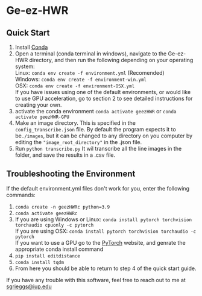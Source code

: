 # Ge-ez-HWR
## Quick Start
1. Install [Conda](https://docs.conda.io/projects/conda/en/latest/user-guide/install/index.html)
2. Open a terminal (conda terminal in windows), navigate to the Ge-ez-HWR directory, and then run the following depending on your operating system:  
   Linux: ```conda env create -f environment.yml``` (Recomended)  
   Windows: ```conda env create -f environment-win.yml```  
   OSX: ```conda env create -f environment-OSX.yml```  
If you have issues using one of the default environments, or would like to use GPU acceleration, go to section 2 to see detailed instructions for creating your own.
3. activate the conda environment ```conda activate geezHWR``` or ```conda activate geezHWR-GPU```
4. Make an image directory.  This is specified in the ```config_transcribe.json``` file. By default the program expects  it to be```./images```, but it can be changed to any directory on you computer by editing the ```"image_root_directory"``` in the .json file.
5. Run ```python transcribe.py``` It wil transcribe all the line images in the folder, and save the results in a .csv file.

## Troubleshooting the Environment

If the default environment.yml files don't work for you, enter the following commands:

1. ```conda create -n geezHWRc python=3.9```
2. ```conda activate geezHWRc```
3. If you are using Windows or Linux: ```conda install pytorch torchvision torchaudio cpuonly -c pytorch```  
 If you are using OSX: ```conda install pytorch torchvision torchaudio -c pytorch```  
 If you want to use a GPU go to the [PyTorch](https://pytorch.org/) website, and genrate the appropriate conda install command
4. ```pip install editdistance```
5. ```conda install tqdm```
6. From here  you should be able to return to step 4 of the quick start guide.

If you have any trouble with this software, feel free to reach out to me at sgrieggs@iup.edu
